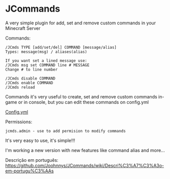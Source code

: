 # JCommands
A very simple plugin for add, set and remove custom commands in your Minecraft Server


Commands:
```
/JCmds TYPE [add/set/del] COMMAND [message/alias]
Types: message(msg) / aliases(alias)

If you want set a lined message use:
/JCmds msg set COMMAND line # MESSAGE
Change # to line number

/JCmds disable COMMAND
/JCmds enable COMMAND
/JCmds reload
```

Commands it's very useful to create, set and remove custom commands in-game or in console,
but you can edit these commands on config.yml

[Config.yml](docs/src/config.yml)
 
 
Permissions:
```
jcmds.admin - use to add permision to modify commands
```


It's very easy to use, it's simple!!!
  
I'm working a new version with new features like command alias and more...
  
Descrição em português:
https://github.com/Joohnnys/JCommands/wiki/Descri%C3%A7%C3%A3o-em-portugu%C3%AAs
